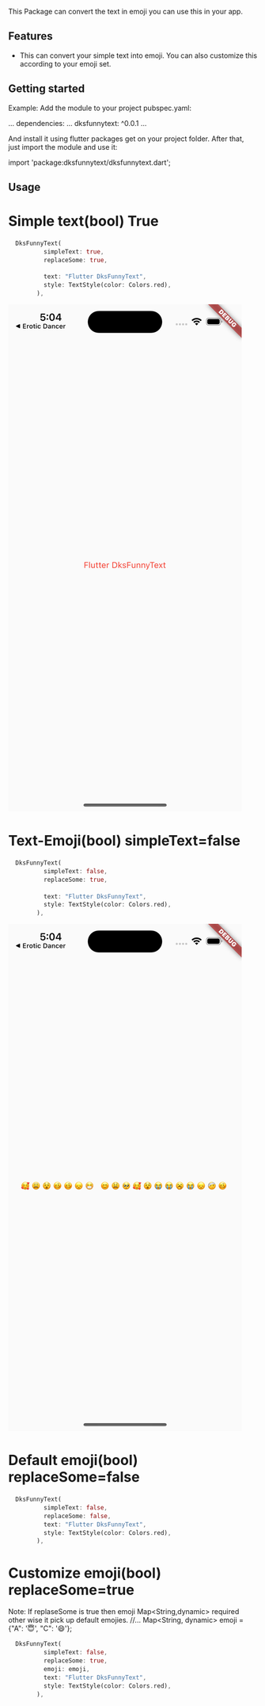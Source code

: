 <!--
This README describes the package. If you publish this package to pub.dev,
this README's contents appear on the landing page for your package.

For information about how to write a good package README, see the guide for
[writing package pages](https://dart.dev/guides/libraries/writing-package-pages).

For general information about developing packages, see the Dart guide for
[creating packages](https://dart.dev/guides/libraries/create-library-packages)
and the Flutter guide for
[developing packages and plugins](https://flutter.dev/developing-packages).
-->

This Package can convert the text in emoji you can use this in your app.

## Features

* This can convert your simple text into emoji. You can also customize this according to your emoji set.

## Getting started

Example: Add the module to your project pubspec.yaml:

... 
  dependencies:
  ...
    dksfunnytext: ^0.0.1
...

And install it using flutter packages get on your project folder. After that, just import the module and use it:

import 'package:dksfunnytext/dksfunnytext.dart';

## Usage

# Simple text(bool) True
```dart
  DksFunnyText(
          simpleText: true,
          replaceSome: true,
        
          text: "Flutter DksFunnyText",
          style: TextStyle(color: Colors.red),
        ),
 ```
 ![simple text](https://github.com/dhruv9045/dksfunnytext/blob/main/screenshots/simple%20text.png)


# Text-Emoji(bool) simpleText=false
```dart
  DksFunnyText(
          simpleText: false,
          replaceSome: true,
       
          text: "Flutter DksFunnyText",
          style: TextStyle(color: Colors.red),
        ),
```
![simple text](https://github.com/dhruv9045/dksfunnytext/blob/main/screenshots/text%20to%20emoji.png)


# Default emoji(bool) replaceSome=false
```dart
  DksFunnyText(
          simpleText: false,
          replaceSome: false,
          text: "Flutter DksFunnyText",
          style: TextStyle(color: Colors.red),
        ),
 ```

# Customize emoji(bool) replaceSome=true
 Note: If replaseSome is true then emoji Map<String,dynamic> required other wise it pick up default emojies.
//...
  Map<String, dynamic> emoji = {"A": '😇', "C": '😄'};
```dart
  DksFunnyText(
          simpleText: false,
          replaceSome: true,
          emoji: emoji,
          text: "Flutter DksFunnyText",
          style: TextStyle(color: Colors.red),
        ),
```
 


